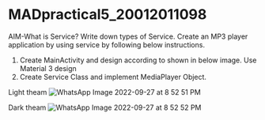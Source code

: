 # MADpractical5_20012011098

AIM-What is Service? Write down types of Service. Create an MP3 player application by using service by following below instructions.
1.	Create MainActivity and design according to shown in below image. 
Use Material 3 design
2.	Create Service Class and implement MediaPlayer Object.

Light theam
![WhatsApp Image 2022-09-27 at 8 52 51 PM](https://user-images.githubusercontent.com/110656702/192570486-32028371-99db-4633-8e88-27bc34f83c86.jpeg)

Dark theam
![WhatsApp Image 2022-09-27 at 8 52 52 PM](https://user-images.githubusercontent.com/110656702/192570714-27dd0838-20e2-48cd-9da9-bea08f94473d.jpeg)
